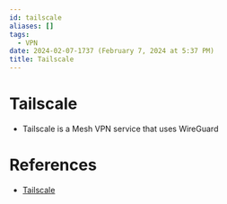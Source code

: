```yaml
---
id: tailscale
aliases: []
tags:
  - VPN
date: 2024-02-07-1737 (February 7, 2024 at 5:37 PM)
title: Tailscale
---
```


# Tailscale

- Tailscale is a Mesh VPN service that uses WireGuard

# References

- [Tailscale](https://tailscale.com/)

